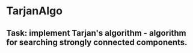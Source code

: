 # TarjanAlgo

## Task: implement Tarjan's algorithm - algorithm for searching strongly connected components.

